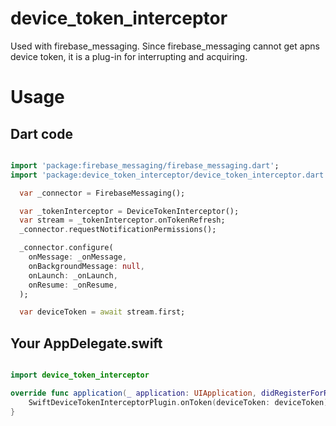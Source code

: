 # device_token_interceptor

Used with firebase_messaging.
Since firebase_messaging cannot get apns device token, it is a plug-in for interrupting and acquiring.

# Usage

## Dart code

```dart

import 'package:firebase_messaging/firebase_messaging.dart';
import 'package:device_token_interceptor/device_token_interceptor.dart';

  var _connector = FirebaseMessaging();

  var _tokenInterceptor = DeviceTokenInterceptor();
  var stream = _tokenInterceptor.onTokenRefresh;
  _connector.requestNotificationPermissions();

  _connector.configure(
    onMessage: _onMessage,
    onBackgroundMessage: null,
    onLaunch: _onLaunch,
    onResume: _onResume,
  );

  var deviceToken = await stream.first;

```

## Your AppDelegate.swift

```swift

import device_token_interceptor

override func application(_ application: UIApplication, didRegisterForRemoteNotificationsWithDeviceToken deviceToken: Data) {
    SwiftDeviceTokenInterceptorPlugin.onToken(deviceToken: deviceToken)
}


```